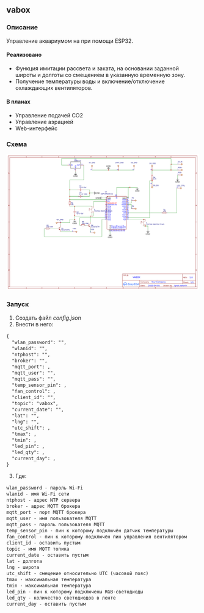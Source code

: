 ## vabox
### Описание
Управление аквариумом на при помощи ESP32. 
#### Реализовано
+ Функция имитации рассвета и заката, на основании заданной широты и долготы со смещением в указанную временную зону. 
+ Получение температуры воды и включение/отключение охлаждающих вентиляторов. 
#### В планах
+ Управление подачей CO2
+ Управление аэрацией
+ Web-интерфейс
### Схема
![Схема](/etc/Schematic_VABOX-ESP32.png "Схема")
### Запуск
1. Создать файл _config.json_
2. Внести в него: 
```
{
  "wlan_password": "", 
  "wlanid": "", 
  "ntphost": "", 
  "broker": "", 
  "mqtt_port": , 
  "mqtt_user": "", 
  "mqtt_pass": "", 
  "temp_sensor_pin": , 
  "fan_control": , 
  "client_id": "", 
  "topic": "vabox", 
  "current_date": "", 
  "lat": "", 
  "lng": "", 
  "utc_shift": , 
  "tmax": , 
  "tmin": , 
  "led_pin": , 
  "led_qty": , 
  "current_day": ,
}
```
3. Где:
```
wlan_password - пароль Wi-Fi
wlanid - имя Wi-Fi сети
ntphost - адрес NTP сервера
broker - адрес MQTT брокера
mqtt_port - порт MQTT брокера 
mqtt_user - имя пользователя MQTT  
mqtt_pass - пароль пользователя MQTT 
temp_sensor_pin - пин к которому подключён датчик температуры
fan_control - пин к которому подключён пин управления вентилятором
client_id - оставить пустым 
topic - имя MQTT топика 
current_date - оставить пустым
lat - долгота
lng - широта 
utc_shift - смещение относительно UTC (часовой пояс)
tmax - максимальная температура 
tmin - максимальная температура
led_pin - пин к которому подключены RGB-светодиоды 
led_qty - количество светодиодов в ленте 
current_day - оставить пустым
```

